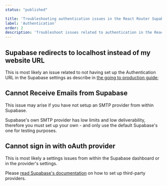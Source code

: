 ```yaml
---
status: "published"

title: 'Troubleshooting authentication issues in the React Router Supabase kit'
label: 'Authentication'
order: 2
description: 'Troubleshoot issues related to authentication in the React Router Supabase SaaS kit'
---
```



## Supabase redirects to localhost instead of my website URL

This is most likely an issue related to not having set up the Authentication URL in the Supabase settings as describe in [the going to production guide](going-to-production/supabase);

## Cannot Receive Emails from Supabase

This issue may arise if you have not setup an SMTP provider from within Supabase.

Supabase's own SMTP provider has low limits and low deliverability, therefore you must set up your own - and only use the default Supabase's one for testing purposes.

## Cannot sign in with oAuth provider

This is most likely a settings issues from within the Supabase dashboard or in the provider's settings.

Please [read Supabase's documentation](https://supabase.com/docs/guides/auth/social-login) on how to set up third-party providers.
